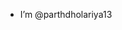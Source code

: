 - I’m @parthdholariya13
<!---
parthdholariya13/parthdholariya13 is a ✨ special ✨ repository because its `README.md` (this file) appears on your GitHub profile.
You can click the Preview link to take a look at your changes.
--->
